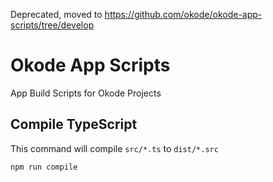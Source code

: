 Deprecated, moved to https://github.com/okode/okode-app-scripts/tree/develop

# Okode App Scripts

App Build Scripts for Okode Projects

## Compile TypeScript

This command will compile `src/*.ts` to `dist/*.src`

```
npm run compile
```
